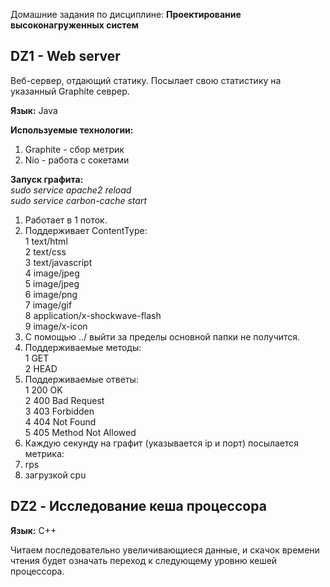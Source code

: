 Домашние задания по дисциплине: **Проектирование высоконагруженных систем**  

## DZ1 - Web server
Веб-сервер, отдающий статику. Посылает свою статистику на указанный Graphite севрер.

**Язык:** Java  

**Используемые технологии:**  
1. Graphite - сбор метрик  
2. Nio - работа с сокетами  

**Запуск графита:**  
*sudo service apache2 reload*  
*sudo service carbon-cache start*  

1. Работает в 1 поток.  
2. Поддерживает ContentType:  
  1 text/html  
  2 text/css  
  3 text/javascript  
  4 image/jpeg  
  5 image/jpeg  
  6 image/png  
  7 image/gif  
  8 application/x-shockwave-flash  
  9 image/x-icon  
3. С помощью ../ выйти за пределы основной папки не получится.
4. Поддерживаемые методы:  
  1 GET  
  2 HEAD  
5. Поддерживаемые ответы:  
  1 200 OK  
  2 400 Bad Request  
  3 403 Forbidden  
  4 404 Not Found  
  5 405 Method Not Allowed  
6. Каждую секунду на графит (указывается ip и порт) посылается метрика:
  1. rps
  2. загрузкой cpu

## DZ2 - Исследование кеша процессора

**Язык:** C++  

Читаем последовательно увеличивающиеся данные, и скачок времени чтения будет означать переход к следующему уровню кешей процессора.


